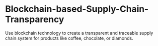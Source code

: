 # Blockchain-based-Supply-Chain-Transparency
Use blockchain technology to create a transparent and traceable supply chain system for products like coffee, chocolate, or diamonds.

